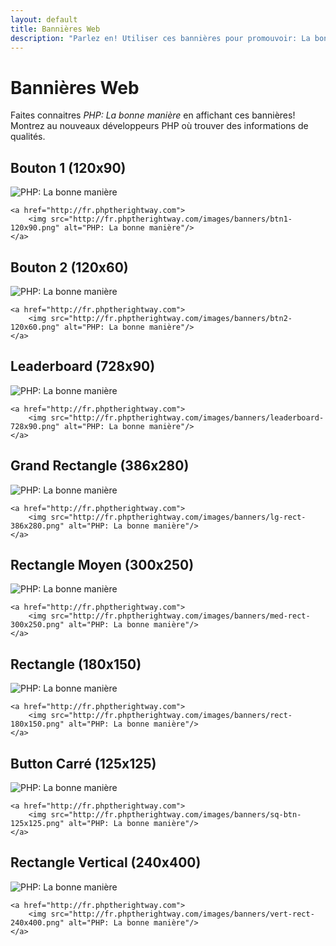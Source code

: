 ```yaml
---
layout: default
title: Bannières Web
description: "Parlez en! Utiliser ces bannières pour promouvoir: La bonne manière auprès des programmeurs PHP"
---
```


# Bannières Web

Faites connaitres _PHP: La bonne manière_ en affichant ces bannières! Montrez au nouveaux développeurs PHP où trouver des informations de qualités.

## Bouton 1 (120x90)

<p><img src="/images/banners/btn1-120x90.png" alt="PHP: La bonne manière"/></p>

    <a href="http://fr.phptherightway.com">
        <img src="http://fr.phptherightway.com/images/banners/btn1-120x90.png" alt="PHP: La bonne manière"/>
    </a>

## Bouton 2 (120x60)

<p><img src="/images/banners/btn2-120x60.png" alt="PHP: La bonne manière"/></p>

    <a href="http://fr.phptherightway.com">
        <img src="http://fr.phptherightway.com/images/banners/btn2-120x60.png" alt="PHP: La bonne manière"/>
    </a>

## Leaderboard (728x90)

<p><img src="/images/banners/leaderboard-728x90.png" alt="PHP: La bonne manière"/></p>

    <a href="http://fr.phptherightway.com">
        <img src="http://fr.phptherightway.com/images/banners/leaderboard-728x90.png" alt="PHP: La bonne manière"/>
    </a>

## Grand Rectangle (386x280)

<p><img src="/images/banners/lg-rect-386x280.png" alt="PHP: La bonne manière"/></p>

    <a href="http://fr.phptherightway.com">
        <img src="http://fr.phptherightway.com/images/banners/lg-rect-386x280.png" alt="PHP: La bonne manière"/>
    </a>

## Rectangle Moyen (300x250)

<p><img src="/images/banners/med-rect-300x250.png" alt="PHP: La bonne manière"/></p>

    <a href="http://fr.phptherightway.com">
        <img src="http://fr.phptherightway.com/images/banners/med-rect-300x250.png" alt="PHP: La bonne manière"/>
    </a>

## Rectangle (180x150)

<p><img src="/images/banners/rect-180x150.png" alt="PHP: La bonne manière"/></p>

    <a href="http://fr.phptherightway.com">
        <img src="http://fr.phptherightway.com/images/banners/rect-180x150.png" alt="PHP: La bonne manière"/>
    </a>

## Button Carré (125x125)

<p><img src="/images/banners/sq-btn-125x125.png" alt="PHP: La bonne manière"/></p>

    <a href="http://fr.phptherightway.com">
        <img src="http://fr.phptherightway.com/images/banners/sq-btn-125x125.png" alt="PHP: La bonne manière"/>
    </a>

## Rectangle Vertical (240x400)

<p><img src="/images/banners/vert-rect-240x400.png" alt="PHP: La bonne manière"/></p>

    <a href="http://fr.phptherightway.com">
        <img src="http://fr.phptherightway.com/images/banners/vert-rect-240x400.png" alt="PHP: La bonne manière"/>
    </a>
